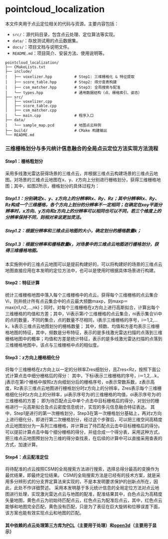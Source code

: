 # pointcloud_localization

本文件夹用于点云定位相关的代码与资源。主要内容包括：

- `src/`：源代码目录，包含点云处理、定位算法等实现。
- `data/`：存放测试用的点云数据集。
- `docs/`：项目文档与说明文件。
- `README.md`：项目简介、安装方法、使用说明等。

``` 
pointcloud_localization/
├── CMakeLists.txt
├── include/
│   ├── voxelizer.hpp          # Step1: 三维栅格化 & 特征提取
│   ├── score_table.hpp        # Step2: 得分查表构建
│   ├── csm_matcher.hpp        # Step3: 全局搜索与配准
│   └── types.hpp              # 通用数据结构（点、栅格索引、姿态）
├── src/
│   ├── voxelizer.cpp
│   ├── score_table.cpp
│   ├── csm_matcher.cpp
│   └── main.cpp               # 程序入口
├── data/
│   └── sample_map.pcd         # 地图点云样例
├── build/                     # CMake 构建输出
└── README.md
```


### 三维栅格划分与多元统计信息融合的全局点云定位方法实现方法流程
#### Step1：栅格粗划分
采用多线激光雷达获得场景的三维点云，并根据三维点云构建场景的三维点云地图。对场景的三维点云地图在x、y、z方向上分别进行栅格划分，获得三维栅格地图；其中，如图2所示，栅格划分的具体过程为：
##### Step1.1：分别确定x、y、z方向上的分辨率Rx、Ry、Rz；其中分辨率Rx、Ry、Rz构成一个三维栅格，各个方向上划分的分辨率不一定相同；在确定在xoy平面分辨率时，x方向、y方向和z方向上的分辨率可以相同也可以不同，若三个维度上的分辨率保持不同，则相对来说更加灵活。
##### Step1.2：根据分辨率和三维点云地图的大小，确定划分的栅格数量k；
##### Step1.3：根据分辨率和栅格数量k，对场景中的三维点云地图进行栅格划分，获得三维栅格地图。
本实施例中的三维点云地图可以是提前构建好的，可以将构建好的场景的三维点云地图直接应用在本发明的定位方法中，也可以是使用时根据具体场景进行构建。
####  Step2：特征计算
统计三维栅格地图中落入每个三维栅格中的点云，获得每个三维栅格的点云集合Vi，则并统计所有点云集合中的点云最大频数maxp，则maxp＝max{n1,n2,…,nk}；同时，对每个三维栅格在z方向上进行高斯拟合，计算出每个三维栅格的均值和方差；其中，Vi表示第i个三维栅格的点云集合，ni表示集合Vi中的点的数量，不同的集合，点的数量不尽相同，i表示三维栅格的序号，i＝1,2,…k，k表示三维点云地图划分的栅格数量；
其中，频数、均值和方差均表示三维栅格地图的特征，其中，频数是分布特征，表示的是多线激光雷达扫描的点落到三维栅格地图中的概率；均值和方差是统计特征，表示的是多线激光雷达扫描的点落到三维栅格地图中，该点与三维栅格中点的相似度。
#### Step3：z方向上栅格细化分
将每个三维栅格在z方向上以一定的分辨率Zres细划分，且Zres<Rz，按照下面公式计算点击中细分栅格后的得分：
其中，下标i表示三维栅格的序号，i＝1,2,…k，j表示在第i个栅格中按照z方向细划分后的栅格序号，α表示常数系数，z表示高度，Rz表示三维点云地图进行栅格划分时z方向上的分辨率，Zres表示每个三维栅格细化分时z方向上的分辨率，μi表示序号为i的三维栅格的均值，σi表示序号为i的三维栅格的方差；
即为待匹配点云中单个点击中目标栅格后的得分，对划分的栅格进行一元高斯拟合及点云密度信息统计，实现的多元信息融合特征表达。
其中，Step1是进行的第一次栅格划分，Step3在第一次栅格划分基础上，再对z方向上进行细化分，即进行第二次栅格划分，经过这个步骤后，可以把三维空间高精度点云地图划分为一系列三维栅格，并计算出了待匹配点云击中目标栅格后的得分。
可以提前计算点击中每个细分栅格的得分，并组合成一个得分表，采用这种方式，把三维点云地图预划分为三维的得分查找表，在后续的计算中可以直接采用查表的方式，加速计算。
#### Step4：点云配准定位
将待配准的点云按照CSM的全局搜索方法进行搜索，选择总得分最高的变换作为最优结果，即最终定位结果。
CSM的全局搜索方法是已经有的技术方案，就是采用多分辨形式的分支界定算法来实现的，不是本发明要求保护的创新点所在，因此，此处不作详细赘述。
采用本发明基于多元统计信息的全局定位方法对点云地图进行处理，实现激光雷达点云与地图的配准，配准结果其中，白色点云为高精度矢量地图，黄色点云为初始待匹配点云，红色点云为配准后点云，其中，红色点云能够和地图完全匹配，黄色没有匹配，只是为了表征在巨大旋转和位移误差下面，该方案也能有效实现点云和地图的匹配。

#### 其中依赖的点云处理第三方库为[PCL](https://pointclouds.org/)（主要用于处理）和[open3d](https://www.open3d.org/)（主要用于显示）

